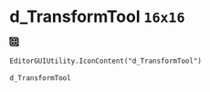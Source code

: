 # d_TransformTool `16x16`
<img src="/img/d_TransformTool.png" width=16 height=16>

``` CSharp
EditorGUIUtility.IconContent("d_TransformTool")
```
```
d_TransformTool
```
